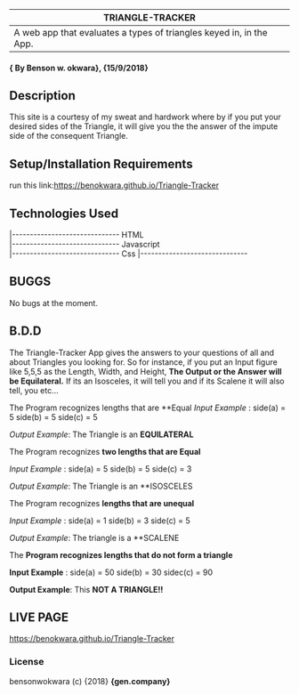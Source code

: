 |TRIANGLE-TRACKER
|----------------------------------------------------------------------------------------------------------------------------
|A web app that evaluates a types of triangles keyed in, in the App.
#### { By Benson w. okwara}, {15/9/2018}
## Description 
This site is a courtesy of my sweat and hardwork where by if you put your desired sides of the Triangle, it will give you the the answer of the impute side of the consequent Triangle.
## Setup/Installation Requirements
run this link:https://benokwara.github.io/Triangle-Tracker
## Technologies Used
|------------------------------
HTML</br>
|------------------------------
Javascript</br>
|------------------------------
Css
|------------------------------
## BUGGS
No bugs at the moment.
## B.D.D
The Triangle-Tracker App  gives the answers to your questions of all and about Triangles
you looking for. So for instance, if you put an Input figure like 5,5,5 as the Length, Width, and Height,
**The Output or the Answer will be Equilateral.** If its an Isosceles, it will tell you and if its Scalene it will also tell, you
etc...

The Program recognizes lengths that are **Equal
_Input Example_ : side(a) = 5 side(b) = 5 side(c) = 5

_Output Example_: The Triangle is an **EQUILATERAL**

The Program recognizes **two lengths that are Equal**

_Input Example_ : side(a) = 5 side(b) = 5 side(c) = 3

_Output Example_: The Triangle is an **ISOSCELES

The Program recognizes **lengths that are unequal**

_Input Example_ : side(a) = 1 side(b) = 3 side(c) = 5

_Output Example_: The triangle is a **SCALENE

The **Program recognizes lengths that do not form a triangle**

__Input Example__ : side(a) = 50 side(b) = 30 sidec(c) = 90

__Output Example__: This **NOT A TRIANGLE!!**

## LIVE PAGE
https://benokwara.github.io/Triangle-Tracker

### License
bensonwokwara (c) {2018} **{gen.company}**

